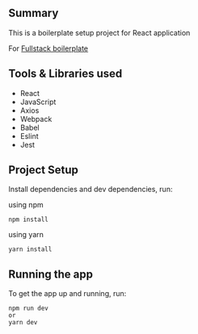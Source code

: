 ## Summary

This is a boilerplate setup project for React application

For [Fullstack boilerplate](https://github.com/Vishwanath-Ramesh/fullstack-boilerplate)

## Tools & Libraries used

- React
- JavaScript
- Axios
- Webpack
- Babel
- Eslint
- Jest

## Project Setup

Install dependencies and dev dependencies, run:

using npm

```
npm install
```

using yarn

```
yarn install
```

## Running the app

To get the app up and running, run:

```shell
npm run dev
or
yarn dev
```

